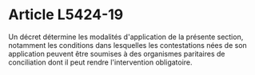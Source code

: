 # Article L5424-19

Un décret détermine les modalités d'application de la présente section, notamment les conditions dans lesquelles les contestations nées de son application peuvent être soumises à des organismes paritaires de conciliation dont il peut rendre l'intervention obligatoire.
